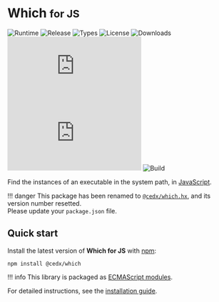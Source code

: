 # Which <small>for JS</small>
![Runtime](https://badgen.net/npm/node/@cedx/which) ![Release](https://badgen.net/npm/v/@cedx/which) ![Types](https://badgen.net/npm/types/@cedx/which) ![License](https://badgen.net/npm/license/@cedx/which) ![Downloads](https://badgen.net/npm/dt/@cedx/which) ![Dependencies](https://badgen.net/david/dep/cedx/which.js) ![Coverage](https://badgen.net/coveralls/c/github/cedx/which.js) ![Build](https://badgen.net/github/checks/cedx/which.js/main)

Find the instances of an executable in the system path,
in [JavaScript](https://developer.mozilla.org/en-US/docs/Web/JavaScript).

!!! danger
    This package has been renamed to [`@cedx/which.hx`](https://docs.belin.io/which.hx), and its version number resetted.  
    Please update your `package.json` file.

## Quick start
Install the latest version of **Which for JS** with [npm](https://www.npmjs.com):

``` shell
npm install @cedx/which
```

!!! info
	This library is packaged as [ECMAScript modules](https://nodejs.org/api/esm.html).

For detailed instructions, see the [installation guide](installation.md).
